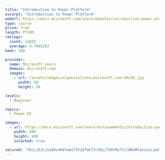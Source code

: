 ```yaml
---
title: "Introduction to Power Platform"
excerpt: "Introduction to Power Platform"
webUrl: https://docs.microsoft.com/learn/modules/introduction-power-platform/
type: course
price: Free
length: PT18M
ratings:
  count: 12035
  average: 4.7045283
heat: 160

provider:
  name: Microsoft Learn
  domain: microsoft.com
  images:
    - url: /assets/images/organizations/microsoft.com-50x50.jpg
      width: 50
      height: 50

levels:
  - Beginner

topics:
  - Power BI

images:
  - url: https://docs.microsoft.com/learn/achievements/introduction-power-platform-social.png
    width: 800
    height: 400
    isCached: true

secured: "tR/LjEJcj5sDXi466fwm1fZVjQfUe73r3QjjfVOrMLF31lDBxMfaSs1x+jwSfDknTRsxRHvaKeqV2RvXH4buL+nltzBd1k7g3wSSYyPHXUizkBUSoVYkzRq6TEoYJYQXcFQieBHqNk3L1mvBTUy/t+JdsdlXl+ku++GdT5fYGA54//ttbDSnof281iYw/ifKtOhTDg3YgKsW/PblRkoXrnVbU0oidBemgYv0Is+kfA1CZ/e35GPP3JUavo1UHeFzc47NFo4Pv5Wv/Ho8OILZ0AdOH3W7UYraXhF7r9TdIRoFkflhGHaFtiKIFnMZB0rqQGDW/JboaqHxwLNRbbkYlWRUDag+SZ2Z7a4Jr7eK1DBiNsRrPzhYSEFeeZ13O5s3eZZh7gV2tnFemyksakBO+E2ZVGo9Krn9dAtlfOdKFNU=;cMRmIfvINrZRNSGWiBT8bw=="
---
```


